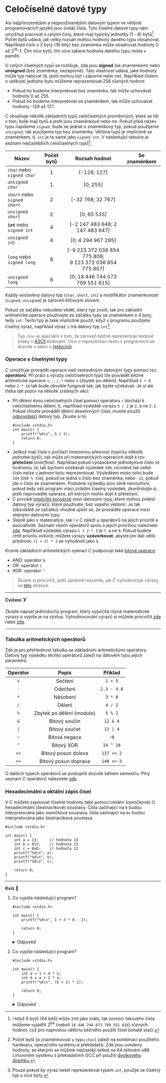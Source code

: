 # Celočíselné datové typy
Asi nejpřirozenějším a nejpoužívanějším datovým typem ve většině programovacích jazyků jsou (celá)
čísla. Tyto číselné datové typy nám umožňují pracovat s celými čísly, které mají typicky jednotky
(1 - 8) bytů[^1]. Počet bytů udává, jak velký rozsah mohou hodnoty daného typu obsahovat. Například
číslo s 2 byty (16 bity) bez znaménka může obsahovat hodnoty 0 až 2<sup>16</sup>-1. Čím více bytů,
tím více zabere hodnota daného typu místa v paměti.

[^1]: I když 8 bytů (64 bitů) může znít jako málo, tak pomocí takového čísla můžeme vyjádřit 2<sup>64</sup>
(neboli `18 446 744 073 709 551 616`) různých hodnot, což pro naprostou většinu běžného použití čísel
bohatě stačí.

U celých číselných typů se rozlišuje, zda jsou **signed** (se znaménkem) nebo **unsigned** (bez
znaménka, nezáporné). Tato vlastnost udává, jaké hodnoty může typ nabývat
(tj. jestli mohou být i záporné nebo ne). Například číslem o velikosti jednoho bytu můžeme
reprezentovat 256 různých hodnot:
  - Pokud ho budeme interpretovat bez znaménka, tak může uchovávat hodnoty 0 až 255.
  - Pokud ho budeme interpretovat se znaménkem, tak může uchovávat hodnoty -128 až 127.

*C* obsahuje několik základních typů celočíselných proměnných, které se liší v tom, kolik mají bytů a
jestli jsou znaménkové nebo ne. Pokud před název typu napíšeme `signed`, bude se jednat o znaménkový
typ, pokud použijeme `unsigned`, tak použijeme typ bez znaménka. Většina typů je implicitně se
znaménkem, tj. `int` je to samé jako `signed int`. V následující tabulce je seznam nejčastějších
celočíselných typů[^2]:

| Název                            | Počet bytů |                         Rozsah hodnot                          |        Se znaménkem         |
|----------------------------------|:----------:|:--------------------------------------------------------------:|:---------------------------:|
| `char` nebo<br />`signed char`   |     1      |                         \[-128; 127\]                          | <i class="fa fa-check"></i> |
| `unsigned char`                  |     1      |                           \[0; 255\]                           | <i class="fa fa-times"></i> |
| `short` nebo<br />`signed short` |     2      |                      \[-32 768; 32 767\]                       | <i class="fa fa-check"></i> |
| `unsigned short`                 |     2      |                         \[0; 65 535\]                          | <i class="fa fa-times"></i> |
| **`int`** nebo<br />`signed int` |     4      |               \[-2 147 483 648; 2 147 483 647\]                | <i class="fa fa-check"></i> |
| `unsigned int`                   |     4      |                      \[0; 4 294 967 295\]                      | <i class="fa fa-times"></i> |
| `long` nebo<br />`signed long`   |     8      | \[-9 223 372 036 854 775 808;<br />9 223 372 036 854 775 807\] | <i class="fa fa-check"></i> |
| `unsigned long`                  |     8      |                \[0; 18 446 744 073 709 551 615]                | <i class="fa fa-times"></i> |

[^2]: Počet bytů (a znaménkovost u typu `char`) záleží na kombinaci použitého hardwaru,
operačního systému a překladače. Zde jsou uvedeny hodnoty, se kterými se můžete
nejčastěji setkat na 64-bitovém x86 Linuxovém systému s překladačem GCC při použití
[dvojkového doplňku](https://cs.wikipedia.org/wiki/Dvojkov%C3%BD_dopln%C4%9Bk).

Každý vestavěný datový typ (`char`, `short`, `int`) a modifikátor znaménkovosti (`signed`, `unsigned`)
je zároveň klíčovým slovem.

Pokud ze začátku nebudete vědět, který typ zvolit, tak pro základní aritmetické operace používejte
ze začátku typy se znaménkem s 4 byty, tedy `int`. Tento typ je také implicitně použit, když v programu
použijete číselný výraz, například výraz `1` má datový typ `int`[^3].

[^3]: Pouze pokud by výraz nešel reprezentovat typem `int`, použije se číselný typ s více byty.

> Typ `char` je speciální v tom, že zároveň běžně reprezentuje textové znaky v
> [ASCII](https://www.asciitable.com/) kódování. Více o reprezentaci textu v programech se dozvíte
> v sekci o [řetězcích](../text/retezce.md).

### Operace s číselnými typy
*C* umožňuje provádět operace nad vestavěnými datovými typy pomocí tzv. **operátorů**. Při práci s
výrazy celočíselných typů lze provádět běžné aritmetické operace `+`, `-`, `/`, `*` nebo `%` (zbytek
po dělení). Například `5 + 8` nebo `2 * 16` tak bude obvykle fungovat tak, jak byste očekávali. Je si
ale třeba dát pozor na několik zrádných věcí:

- Při dělení dvou celočíselných čísel pomocí operátoru `/` dochází k celočíselnému dělení, tj. například
výsledek výrazu `5 / 2` je `2`, a ne `2.5`. Pokud chcete provádět dělení desetinných čísel, musíte
použít [odpovídající](desetinne_typy.md) datový typ. Zkuste si to:
    ```c,editable,mainbody
    #include <stdio.h>
    int main() {
        printf("%d\n", 5 / 2);
        return 0;
    }
    ```
- Jelikož mají čísla v počítači omezenou přesnost (typicky několik jednotek bytů), tak může při matematických
operacích dojít k tzv. **přetečení** (*overflow*). Například pokud vynásobíme jednobytové číslo `50`
hodnotou `10`, tak bychom očekávali výsledek `500`, nicméně tak velké číslo nelze v jednom bytu reprezentovat.
Výsledkem místo toho bude `244` (`500 % 256`), pokud se jedná o číslo bez znaménka, nebo `-12`, pokud
jde o číslo se znaménkem. Podobné výsledky jsou silně neintuitivní, pokud tedy váš program vrácí zvláštní
číselný výsledek, zkontrolujte si, jestli neprovádíte operace, při kterých mohlo dojít k přetečení.
- *C* provádí [implicitní konverze](https://www.guru99.com/c-type-casting.html) mezi datovými typy,
které mohou změnit datový typ výrazů, které používáte, bez vašeho vědomí. Je tak (obzvláště ze začátku)
vhodné ujistit se, že provádíte operace mezi stejnými datovými typy.
- Stejně jako v matematice, tak i v *C* záleží u operátorů na jejich prioritě a asociativitě.
Seznam všech operátorů spolu s jejich prioritiou naleznete [zde](https://en.cppreference.com/w/c/language/operator_precedence).
Například výsledek výrazu `1 + 2 * 3` je `7`, a ne `9`. Pokud budete chtít prioritu ovlivnit, můžete
výrazy **uzávorkovat**, abyste jim dali větší přednost: `(1 + 2) * 3` se vyhodnotí jako `9`.

Kromě základních aritmetických operací *C* podporuje také [bitové operace](https://cs.wikipedia.org/wiki/Bitov%C3%A1_operace):
- AND: operátor `&`
- OR: operátor `|`
- XOR: operátor `^`

> Zkuste si procvičit, jestli správně rozumíte, jak *C* vyhodnocuje výrazy, na
> [této](../../ruzne/vyhodnocovani_vyrazu.md) stránce.

<hr />

**Cvičení** 🏋

Zkuste napsat jednoduchý program, který vypočítá různé matematické výrazy a vypíše
je na výstup. Vyhodnocování výrazů si můžete procvičit [zde](../../ruzne/vyhodnocovani_vyrazu.md)
nebo [zde](../../ulohy/promenne.md). 

<hr />

### Tabulka aritmetických operátorů
Zde je pro přehlednost tabulka se základními aritmetickými operátory.
Datový typ výsledku těchto operátorů záleží na datovém typu jejich parametrů.

|      Operátor       |           Popis           |         Příklad          |
|:-------------------:|:-------------------------:|:------------------------:|
|         `+`         |          Sečtení          |         `1 + 5`          |
|         `-`         |         Odečtení          |       `2.3 - 4.8`        |
|         `*`         |         Násobení          |         `3 * 8`          |
|         `/`         |          Dělení           |         `4 / 2`          |
|         `%`         | Zbytek po dělení (modulo) |         `5 % 2`          |
|         `&`         |       Bitový součin       |         `12 & 4`         |
| <code>&#124;</code> |       Bitový součet       | <code>12 &#124; 4</code> |
|         `~`         |       Bitová negace       |           `~8`           |
|         `^`         |        Bitový XOR         |        `14 ^ 18`         |
|        `<<`         |    Bitový posun doleva    |        `137 << 2`        |
|        `>>`         |   Bitový posun doprava    |        `140 >> 3`        |

O dalších typech operátorů se postupně dozvíte během semestru.
Plný seznam *C* operátorů naleznete [zde](https://en.cppreference.com/w/c/language/operator_precedence).

### Hexadecimální a oktální zápis čísel
V *C* můžete zapisovat číselné hodnoty také pomocí oktální (osmičkové) či hexadecimální (šestnáctkové)
soustavy. Čísla začínající na `0` budou interpretována jako osmičková soustava, čísla začínající na
`0x` budou interpretována jako šestnáctková soustava:
```c,editable,mainbody
#include <stdio.h>

int main() {
    int a = 13;     // hodnota 13
    int b = 015;    // hodnota 13
    int c = 0xD;    // hodnota 13
    printf("%d\n", a);
    printf("%d\n", b);
    printf("%d\n", c);

    return 0;
}
```

<hr />

**Kvíz** 🤔

1) Co vypíše následující program?
    ```c,editable,mainbody
    #include <stdio.h>
    
    int main() {
        printf("%d\n", 1 + 3 * 8 - 2);

        return 0;
    }
    ```
    <details>
    <summary>Odpověď</summary>

    Program vypíše `23`.
    </details>
2) Co vypíše následující program?
    ```c,editable,mainbody
    #include <stdio.h>
    
    int main() {
        int a = 1 + 4 * 2;
        int b = a + 2 * a;
        printf("%d\n", (b + 1) * 2);

        return 0;
    }
    ```
    <details>
    <summary>Odpověď</summary>

    Program vypíše `56`.
    </details>
